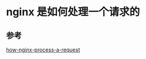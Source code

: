 # nginx 是如何处理一个请求的

## 参考

[how-nginx-process-a-request](http://nginx.org/en/docs/http/request_processing.html)
